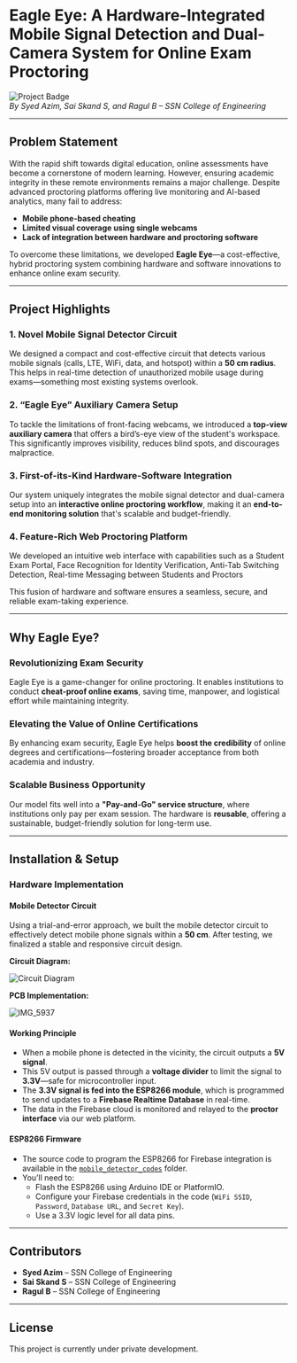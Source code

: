 #  Eagle Eye: A Hardware-Integrated Mobile Signal Detection and Dual-Camera System for Online Exam Proctoring

![Project Badge](https://img.shields.io/badge/Internally_Funded_Student_Project-blueviolet)  
*By Syed Azim, Sai Skand S, and Ragul B – SSN College of Engineering*

---

##  Problem Statement

With the rapid shift towards digital education, online assessments have become a cornerstone of modern learning. However, ensuring academic integrity in these remote environments remains a major challenge. Despite advanced proctoring platforms offering live monitoring and AI-based analytics, many fail to address:

- **Mobile phone-based cheating**  
- **Limited visual coverage using single webcams**  
- **Lack of integration between hardware and proctoring software**  

To overcome these limitations, we developed **Eagle Eye**—a cost-effective, hybrid proctoring system combining hardware and software innovations to enhance online exam security.

---

## Project Highlights

###  1. Novel Mobile Signal Detector Circuit  
We designed a compact and cost-effective circuit that detects various mobile signals (calls, LTE, WiFi, data, and hotspot) within a **50 cm radius**. This helps in real-time detection of unauthorized mobile usage during exams—something most existing systems overlook.

###  2. “Eagle Eye” Auxiliary Camera Setup  
To tackle the limitations of front-facing webcams, we introduced a **top-view auxiliary camera** that offers a bird’s-eye view of the student's workspace. This significantly improves visibility, reduces blind spots, and discourages malpractice.

###  3. First-of-its-Kind Hardware-Software Integration  
Our system uniquely integrates the mobile signal detector and dual-camera setup into an **interactive online proctoring workflow**, making it an **end-to-end monitoring solution** that's scalable and budget-friendly.

###  4. Feature-Rich Web Proctoring Platform  
We developed an intuitive web interface with capabilities such as a Student Exam Portal, Face Recognition for Identity Verification, Anti-Tab Switching Detection, Real-time Messaging between Students and Proctors  

This fusion of hardware and software ensures a seamless, secure, and reliable exam-taking experience.

---

##  Why Eagle Eye?

###  Revolutionizing Exam Security  
Eagle Eye is a game-changer for online proctoring. It enables institutions to conduct **cheat-proof online exams**, saving time, manpower, and logistical effort while maintaining integrity.

###  Elevating the Value of Online Certifications  
By enhancing exam security, Eagle Eye helps **boost the credibility** of online degrees and certifications—fostering broader acceptance from both academia and industry.

###  Scalable Business Opportunity  
Our model fits well into a **"Pay-and-Go" service structure**, where institutions only pay per exam session. The hardware is **reusable**, offering a sustainable, budget-friendly solution for long-term use.

---


##  Installation & Setup

###  Hardware Implementation

####  Mobile Detector Circuit

Using a trial-and-error approach, we built the mobile detector circuit to effectively detect mobile phone signals within a **50 cm**. After testing, we finalized a stable and responsive circuit design.

**Circuit Diagram:**  

![Circuit Diagram](https://github.com/user-attachments/assets/6c075f92-26a3-4e48-bd74-95904d1303b3)


**PCB Implementation:**  

![IMG_5937](https://github.com/user-attachments/assets/817b28ca-c037-421d-9f57-15e320f4536d)

####  Working Principle

- When a mobile phone is detected in the vicinity, the circuit outputs a **5V signal**.
- This 5V output is passed through a **voltage divider** to limit the signal to **3.3V**—safe for microcontroller input.
- The **3.3V signal is fed into the ESP8266 module**, which is programmed to send updates to a **Firebase Realtime Database** in real-time.
- The data in the Firebase cloud is monitored and relayed to the **proctor interface** via our web platform.

####  ESP8266 Firmware

- The source code to program the ESP8266 for Firebase integration is available in the [`mobile_detector_codes`](./mobile_detector_codes) folder.
- You’ll need to:
  - Flash the ESP8266 using Arduino IDE or PlatformIO.
  - Configure your Firebase credentials in the code (`WiFi SSID`, `Password`, `Database URL`, and `Secret Key`).
  - Use a 3.3V logic level for all data pins.



---

##  Contributors

- **Syed Azim** – SSN College of Engineering  
- **Sai Skand S** – SSN College of Engineering  
- **Ragul B** – SSN College of Engineering  

---

##  License

This project is currently under private development.

